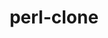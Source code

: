 ---
title: "perl-clone"
layout: cache
categories: [package, develop]
meta: {"compilers": ["none"], "num_specs": 24, "num_specs_by_stack": {"data-vis-sdk": 12, "e4s": 12, "hep": 12, "root": 24}, "oss": ["ubuntu20.04", "ubuntu22.04"], "platforms": ["linux"], "stacks": ["data-vis-sdk", "e4s", "hep", "root"], "targets": ["x86_64_v3"], "versions": ["0.46"]}
spec_details: [{"compiler": "none", "hash": "4c3q4sotnlxr24lzyerngws3xi5wzjhv", "os": "ubuntu22.04", "platform": "linux", "size": "-", "stacks": ["e4s", "hep", "root"], "target": "x86_64_v3", "variants": ["build_system=perl"], "versions": ["0.46"]}, {"compiler": "none", "hash": "4c72sr7szogx42owxrg5nnry2ehhwcfz", "os": "ubuntu20.04", "platform": "linux", "size": "-", "stacks": ["data-vis-sdk", "root"], "target": "x86_64_v3", "variants": ["build_system=perl"], "versions": ["0.46"]}, {"compiler": "none", "hash": "7q4kauzdiig4xy24l5hibv44yparsmbe", "os": "ubuntu22.04", "platform": "linux", "size": "-", "stacks": ["e4s", "hep", "root"], "target": "x86_64_v3", "variants": ["build_system=perl"], "versions": ["0.46"]}, {"compiler": "none", "hash": "g3j4hpkrqdzx7dbrqx6uvgqu6bhc2c5w", "os": "ubuntu22.04", "platform": "linux", "size": "-", "stacks": ["e4s", "hep", "root"], "target": "x86_64_v3", "variants": ["build_system=perl"], "versions": ["0.46"]}, {"compiler": "none", "hash": "grh5arjsgm2fe5cczvbv47d5bfzlpa7p", "os": "ubuntu22.04", "platform": "linux", "size": "-", "stacks": ["e4s", "hep", "root"], "target": "x86_64_v3", "variants": ["build_system=perl"], "versions": ["0.46"]}, {"compiler": "none", "hash": "guvctovk56vp2krl7fviqd5tx7x5k3cv", "os": "ubuntu22.04", "platform": "linux", "size": "-", "stacks": ["e4s", "hep", "root"], "target": "x86_64_v3", "variants": ["build_system=perl"], "versions": ["0.46"]}, {"compiler": "none", "hash": "jeokk7eyagt3qbsnzsn3zp74j6x4i6zn", "os": "ubuntu22.04", "platform": "linux", "size": "-", "stacks": ["e4s", "hep", "root"], "target": "x86_64_v3", "variants": ["build_system=perl"], "versions": ["0.46"]}, {"compiler": "none", "hash": "kmor5n6gf2dzuaz6ezunyp5l4hdk4evc", "os": "ubuntu20.04", "platform": "linux", "size": "-", "stacks": ["data-vis-sdk", "root"], "target": "x86_64_v3", "variants": ["build_system=perl"], "versions": ["0.46"]}, {"compiler": "none", "hash": "l7m44hdbz3vkatigeqzvnmkv4anfae46", "os": "ubuntu20.04", "platform": "linux", "size": "-", "stacks": ["data-vis-sdk", "root"], "target": "x86_64_v3", "variants": ["build_system=perl"], "versions": ["0.46"]}, {"compiler": "none", "hash": "lbbk2zvbmatpb5mgu57we2srcmtyczzc", "os": "ubuntu20.04", "platform": "linux", "size": "-", "stacks": ["data-vis-sdk", "root"], "target": "x86_64_v3", "variants": ["build_system=perl"], "versions": ["0.46"]}, {"compiler": "none", "hash": "lmz2yybfwgne6yuoh3kjnrvvwdbvwf6y", "os": "ubuntu20.04", "platform": "linux", "size": "-", "stacks": ["data-vis-sdk", "root"], "target": "x86_64_v3", "variants": ["build_system=perl"], "versions": ["0.46"]}, {"compiler": "none", "hash": "oxgnmtx5pmwtducm2t33luup4tds6sfg", "os": "ubuntu22.04", "platform": "linux", "size": "-", "stacks": ["e4s", "hep", "root"], "target": "x86_64_v3", "variants": ["build_system=perl"], "versions": ["0.46"]}, {"compiler": "none", "hash": "plgp4alsjo5khlsnafzpv4ga5aneayim", "os": "ubuntu20.04", "platform": "linux", "size": "-", "stacks": ["data-vis-sdk", "root"], "target": "x86_64_v3", "variants": ["build_system=perl"], "versions": ["0.46"]}, {"compiler": "none", "hash": "rxetjyckzmygj6n6l3sazfo7cylpxozy", "os": "ubuntu22.04", "platform": "linux", "size": "-", "stacks": ["e4s", "hep", "root"], "target": "x86_64_v3", "variants": ["build_system=perl"], "versions": ["0.46"]}, {"compiler": "none", "hash": "s6ai6n54oypz7ryd5ol7clfvtdtdkxxx", "os": "ubuntu22.04", "platform": "linux", "size": "-", "stacks": ["e4s", "hep", "root"], "target": "x86_64_v3", "variants": ["build_system=perl"], "versions": ["0.46"]}, {"compiler": "none", "hash": "sso5fpi56dvohxydhf6tuvlzzfe5iw6t", "os": "ubuntu22.04", "platform": "linux", "size": "-", "stacks": ["e4s", "hep", "root"], "target": "x86_64_v3", "variants": ["build_system=perl"], "versions": ["0.46"]}, {"compiler": "none", "hash": "stke3dqpe6rt572avbkiqter2ukayqpf", "os": "ubuntu22.04", "platform": "linux", "size": "-", "stacks": ["e4s", "hep", "root"], "target": "x86_64_v3", "variants": ["build_system=perl"], "versions": ["0.46"]}, {"compiler": "none", "hash": "tihz2c37frs5xwlaxr5ugahco2e5ndl3", "os": "ubuntu20.04", "platform": "linux", "size": "-", "stacks": ["data-vis-sdk", "root"], "target": "x86_64_v3", "variants": ["build_system=perl"], "versions": ["0.46"]}, {"compiler": "none", "hash": "tlgu5etlz2a3nczlwzg2k4j32fdlku55", "os": "ubuntu22.04", "platform": "linux", "size": "-", "stacks": ["e4s", "hep", "root"], "target": "x86_64_v3", "variants": ["build_system=perl"], "versions": ["0.46"]}, {"compiler": "none", "hash": "urzdkox72d4hra2ydqv5siw5wpc7ocbj", "os": "ubuntu20.04", "platform": "linux", "size": "-", "stacks": ["data-vis-sdk", "root"], "target": "x86_64_v3", "variants": ["build_system=perl"], "versions": ["0.46"]}, {"compiler": "none", "hash": "vlpioendjjosrjppzotj3u2tme7fw57b", "os": "ubuntu20.04", "platform": "linux", "size": "-", "stacks": ["data-vis-sdk", "root"], "target": "x86_64_v3", "variants": ["build_system=perl"], "versions": ["0.46"]}, {"compiler": "none", "hash": "vnrih2ubrjgf2cc2ck6rn2gblpgmbujy", "os": "ubuntu20.04", "platform": "linux", "size": "-", "stacks": ["data-vis-sdk", "root"], "target": "x86_64_v3", "variants": ["build_system=perl"], "versions": ["0.46"]}, {"compiler": "none", "hash": "vzsbj4ylqjlpgl7ybnoq2feiaxcqdbgy", "os": "ubuntu20.04", "platform": "linux", "size": "-", "stacks": ["data-vis-sdk", "root"], "target": "x86_64_v3", "variants": ["build_system=perl"], "versions": ["0.46"]}, {"compiler": "none", "hash": "w6umek5osin6v7jn65wo5tsjays4past", "os": "ubuntu20.04", "platform": "linux", "size": "-", "stacks": ["data-vis-sdk", "root"], "target": "x86_64_v3", "variants": ["build_system=perl"], "versions": ["0.46"]}]
---